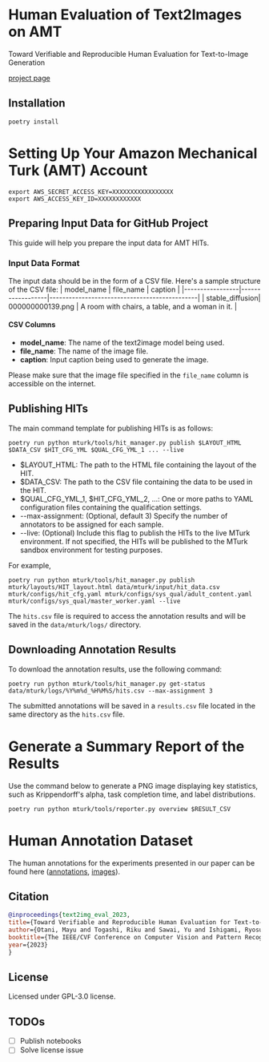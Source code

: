 # Human Evaluation of Text2Images on AMT
Toward Verifiable and Reproducible Human Evaluation for Text-to-Image Generation

[project page](https://mayu-ot.github.io/tti-human-eval/)

## Installation
```shell
poetry install
```

# Setting Up Your Amazon Mechanical Turk (AMT) Account
```shell
export AWS_SECRET_ACCESS_KEY=XXXXXXXXXXXXXXXXX
export AWS_ACCESS_KEY_ID=XXXXXXXXXXXX
```

## Preparing Input Data for GitHub Project
This guide will help you prepare the input data for AMT HITs.

### Input Data Format
The input data should be in the form of a CSV file.
Here's a sample structure of the CSV file:
| model_name      | file_name        | caption                                      |
|-----------------|------------------|----------------------------------------------|
| stable_diffusion| 000000000139.png | A room with chairs, a table, and a woman in it. |

#### CSV Columns
- **model_name**: The name of the text2image model being used.
- **file_name**: The name of the image file.
- **caption**: Input caption being used to generate the image.

Please make sure that the image file specified in the `file_name` column is accessible on the internet.

## Publishing HITs
The main command template for publishing HITs is as follows:
```shell
poetry run python mturk/tools/hit_manager.py publish $LAYOUT_HTML $DATA_CSV $HIT_CFG_YML $QUAL_CFG_YML_1 ... --live
```

- $LAYOUT_HTML: The path to the HTML file containing the layout of the HIT.
- $DATA_CSV: The path to the CSV file containing the data to be used in the HIT.
- $QUAL_CFG_YML_1, $HIT_CFG_YML_2, ...: One or more paths to YAML configuration files containing the qualification settings.
- --max-assignment: (Optional, default 3) Specify the number of annotators to be assigned for each sample.
- --live: (Optional) Include this flag to publish the HITs to the live MTurk environment. If not specified, the HITs will be published to the MTurk sandbox environment for testing purposes.

For example,
```shell
poetry run python mturk/tools/hit_manager.py publish mturk/layouts/HIT_layout.html data/mturk/input/hit_data.csv mturk/configs/hit_cfg.yaml mturk/configs/sys_qual/adult_content.yaml mturk/configs/sys_qual/master_worker.yaml --live
```

The `hits.csv` file is required to access the annotation results and will be saved in the `data/mturk/logs/` directory.

## Downloading Annotation Results
To download the annotation results, use the following command:
```shell
poetry run python mturk/tools/hit_manager.py get-status data/mturk/logs/%Y%m%d_%H%M%S/hits.csv --max-assignment 3
```

The submitted annotations will be saved in a `results.csv` file located in the same directory as the `hits.csv` file.

# Generate a Summary Report of the Results

Use the command below to generate a PNG image displaying key statistics, such as Krippendorff's alpha, task completion time, and label distributions.

```shell
poetry run python mturk/tools/reporter.py overview $RESULT_CSV
```

# Human Annotation Dataset
The human annotations for the experiments presented in our paper can be found here ([annotations](https://storage.googleapis.com/ailab-public/tti-human-eval/human_annos.zip), [images]()).



## Citation
```bibtex
@inproceedings{text2img_eval_2023,
title={Toward Verifiable and Reproducible Human Evaluation for Text-to-Image Generation},
author={Otani, Mayu and Togashi, Riku and Sawai, Yu and Ishigami, Ryosuke and Nakashima, Yuta and Rahtu, Esa and Heikkilä, Janne and Satoh, Shin’ichi},
booktitle={The IEEE/CVF Conference on Computer Vision and Pattern Recognition},
year={2023}
}
```

## License
Licensed under GPL-3.0 license.

## TODOs
- [ ] Publish notebooks
- [ ] Solve license issue